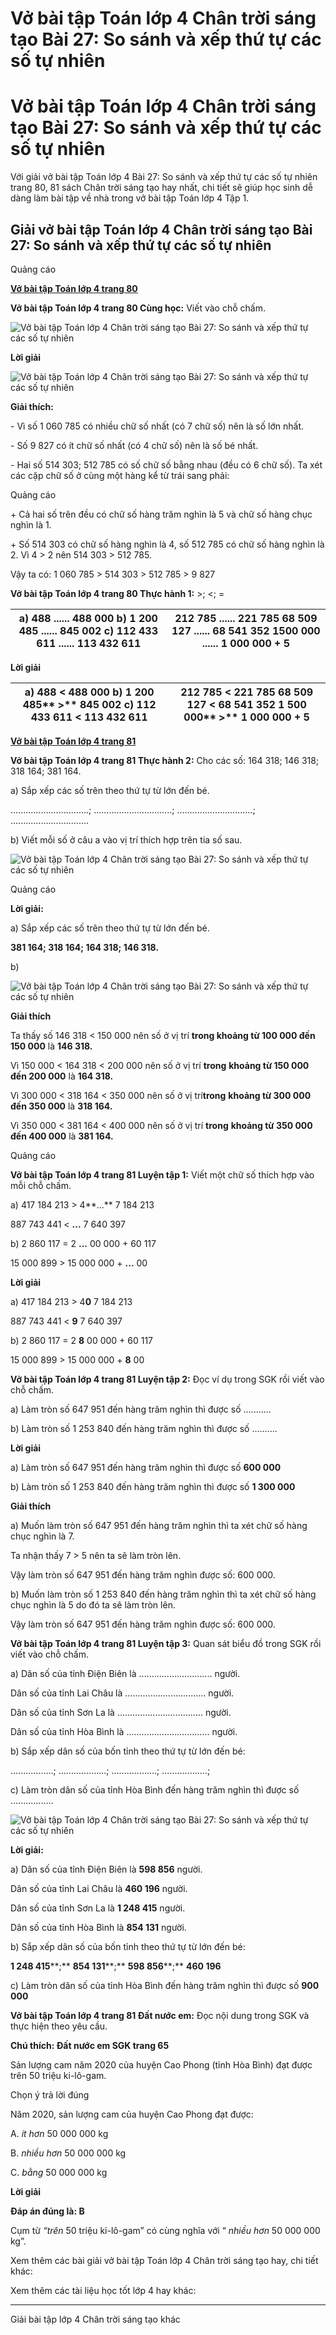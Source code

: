 # Vở bài tập Toán lớp 4 Chân trời sáng tạo Bài 27: So sánh và xếp thứ tự các số tự nhiên

# Vở bài tập Toán lớp 4 Chân trời sáng tạo Bài 27: So sánh và xếp thứ tự các số tự nhiên

Với giải vở bài tập Toán lớp 4 Bài 27: So sánh và xếp thứ tự các số tự nhiên trang 80, 81 sách Chân trời sáng tạo hay nhất, chi tiết sẽ giúp học sinh dễ dàng làm bài tập về nhà trong vở bài tập Toán lớp 4 Tập 1.

## Giải vở bài tập Toán lớp 4 Chân trời sáng tạo Bài 27: So sánh và xếp thứ tự các số tự nhiên

Quảng cáo

[**Vở bài tập Toán lớp 4 trang 80**](https://vietjack.com/vbt-toan-4-ct/vbt-toan-lop-4-trang-80-chan-troi.jsp)

**Vở bài tập Toán lớp 4 trang 80 Cùng học:** Viết vào chỗ chấm.

![Vở bài tập Toán lớp 4 Chân trời sáng tạo Bài 27: So sánh và xếp thứ tự các số tự nhiên](https://vietjack.com/vbt-toan-4-ct/images/bai-27-so-sanh-va-xep-thu-tu-cac-so-tu-nhien.PNG)

**Lời giải**

![Vở bài tập Toán lớp 4 Chân trời sáng tạo Bài 27: So sánh và xếp thứ tự các số tự nhiên](https://vietjack.com/vbt-toan-4-ct/images/bai-27-so-sanh-va-xep-thu-tu-cac-so-tu-nhien-a.PNG)

**Giải thích:**

\- Vì số 1 060 785 có nhiều chữ số nhất (có 7 chữ số) nên là số lớn nhất.

\- Số 9 827 có ít chữ số nhất (có 4 chữ số) nên là số bé nhất.

\- Hai số 514 303; 512 785 có số chữ số bằng nhau (đều có 6 chữ số). Ta xét các cặp chữ số ở cùng một hàng kể từ trái sang phải:

Quảng cáo

\+ Cả hai số trên đều có chữ số hàng trăm nghìn là 5 và chữ số hàng chục nghìn là 1.

\+ Số 514 303 có chữ số hàng nghìn là 4, số 512 785 có chữ số hàng nghìn là 2. Vì 4 > 2 nên 514 303 > 512 785.

Vậy ta có: 1 060 785 > 514 303 > 512 785 > 9 827

**Vở bài tập Toán lớp 4 trang 80 Thực hành 1:** >; <; =

a) 488 ...... 488 000 b) 1 200 485 ...... 845 002 c) 112 433 611 ...... 113 432 611 |  212 785 ...... 221 785 68 509 127 ...... 68 541 352 1500 000 ...... 1 000 000 + 5  
---|---  
  
**Lời giải**

a) 488 **<** 488 000 b) 1 200 485** >** 845 002 c) 112 433 611 **<** 113 432 611 |  212 785 **<** 221 785 68 509 127 **<** 68 541 352 1 500 000** >** 1 000 000 + 5  
---|---  
  
[**Vở bài tập Toán lớp 4 trang 81**](https://vietjack.com/vbt-toan-4-ct/vbt-toan-lop-4-trang-81-chan-troi.jsp)

**Vở bài tập Toán lớp 4 trang 81 Thực hành 2:** Cho các số: 164 318; 146 318; 318 164; 381 164.

a) Sắp xếp các số trên theo thứ tự từ lớn đến bé.

...............................; ...............................; ..............................; ...............................

b) Viết mỗi số ở câu a vào vị trí thích hợp trên tia số sau.

![Vở bài tập Toán lớp 4 Chân trời sáng tạo Bài 27: So sánh và xếp thứ tự các số tự nhiên](https://vietjack.com/vbt-toan-4-ct/images/bai-27-so-sanh-va-xep-thu-tu-cac-so-tu-nhien-1a.PNG)

Quảng cáo

**Lời giải:**

a) Sắp xếp các số trên theo thứ tự từ lớn đến bé.

**381 164; 318 164; 164 318; 146 318.**

b) 

![Vở bài tập Toán lớp 4 Chân trời sáng tạo Bài 27: So sánh và xếp thứ tự các số tự nhiên](https://vietjack.com/vbt-toan-4-ct/images/bai-27-so-sanh-va-xep-thu-tu-cac-so-tu-nhien-b.PNG)

**Giải thích**

Ta thấy số 146 318 < 150 000 nên số ở vị trí **trong khoảng từ 100 000 đến 150 000** là **146 318.**

Vì 150 000 < 164 318 < 200 000 nên số ở vị trí **trong** **khoảng từ 150 000 đến 200 000** là **164 318.**

Vì 300 000 < 318 164 < 350 000 nên số ở vị trí**trong** **khoảng từ 300 000 đến 350 000** là **318 164.**

Vì 350 000 < 381 164 < 400 000 nên số ở vị trí **trong** **khoảng từ 350 000 đến 400 000** là **381 164.**

Quảng cáo

**Vở bài tập Toán lớp 4 trang 81 Luyện tập 1:** Viết một chữ số thích hợp vào mỗi chỗ chấm.

a) 417 184 213 > 4**...** 7 184 213

887 743 441 < **...** 7 640 397

b) 2 860 117 = 2 **...** 00 000 + 60 117

15 000 899 > 15 000 000 + **...** 00

**Lời giải**

a) 417 184 213 > 4**0** 7 184 213

887 743 441 < **9** 7 640 397

b) 2 860 117 = 2 **8** 00 000 + 60 117

15 000 899 > 15 000 000 + **8** 00

**Vở bài tập Toán lớp 4 trang 81 Luyện tập 2:** Đọc ví dụ trong SGK rồi viết vào chỗ chấm.

a) Làm tròn số 647 951 đến hàng trăm nghìn thì được số ...........

b) Làm tròn số 1 253 840 đến hàng trăm nghìn thì được số ..........

**Lời giải**

a) Làm tròn số 647 951 đến hàng trăm nghìn thì được số **600 000**

b) Làm tròn số 1 253 840 đến hàng trăm nghìn thì được số **1 300 000**

**Giải thích**

a) Muốn làm tròn số 647 951 đến hàng trăm nghìn thì ta xét chữ số hàng chục nghìn là 7.

Ta nhận thấy 7 > 5 nên ta sẽ làm tròn lên.

Vậy làm tròn số 647 951 đến hàng trăm nghìn được số: 600 000.

b) Muốn làm tròn số 1 253 840 đến hàng trăm nghìn thì ta xét chữ số hàng chục nghìn là 5 do đó ta sẽ làm tròn lên.

Vậy làm tròn số 647 951 đến hàng trăm nghìn được số: 600 000.

**Vở bài tập Toán lớp 4 trang 81 Luyện tập 3:** Quan sát biểu đồ trong SGK rồi viết vào chỗ chấm.

a) Dân số của tỉnh Điện Biên là ............................. người.

Dân số của tỉnh Lai Châu là ................................ người.

Dân số của tỉnh Sơn La là .................................. người.

Dân số của tỉnh Hòa Bình là ................................. người.

b) Sắp xếp dân số của bốn tỉnh theo thứ tự từ lớn đến bé:

.................; ...................; ..................; ..................; 

c) Làm tròn dân số của tỉnh Hòa Bình đến hàng trăm nghìn thì được số .................

![Vở bài tập Toán lớp 4 Chân trời sáng tạo Bài 27: So sánh và xếp thứ tự các số tự nhiên](https://vietjack.com/vbt-toan-4-ct/images/bai-27-so-sanh-va-xep-thu-tu-cac-so-tu-nhien-2b.PNG)

**Lời giải:**

a) Dân số của tỉnh Điện Biên là **598 856** người.

Dân số của tỉnh Lai Châu là **460 196** người.

Dân số của tỉnh Sơn La là **1 248 415** người.

Dân số của tỉnh Hòa Bình là **854 131** người.

b) Sắp xếp dân số của bốn tỉnh theo thứ tự từ lớn đến bé:

**1 248 415****;** **854 131****;** **598 856****;** **460 196**

c) Làm tròn dân số của tỉnh Hòa Bình đến hàng trăm nghìn thì được số **900 000**

**Vở bài tập Toán lớp 4 trang 81 Đất nước em:** Đọc nội dung trong SGK và thực hiện theo yêu cầu.

**Chú thích: Đất nước em SGK trang 65**

Sản lượng cam năm 2020 của huyện Cao Phong (tỉnh Hòa Bình) đạt được trên 50 triệu ki-lô-gam.

Chọn ý trả lời đúng

Năm 2020, sản lượng cam của huyện Cao Phong đạt được:

A. _ít hơn_ 50 000 000 kg

B. _nhiều hơn_ 50 000 000 kg

C. _bằng_ 50 000 000 kg

**Lời giải**

**Đáp án đúng là: B**

Cụm từ _“trên_ 50 triệu ki-lô-gam” có cùng nghĩa với “ _nhiều hơn_ 50 000 000 kg”.

Xem thêm các bài giải vở bài tập Toán lớp 4 Chân trời sáng tạo hay, chi tiết khác:

Xem thêm các tài liệu học tốt lớp 4 hay khác:

* * *

Giải bài tập lớp 4 Chân trời sáng tạo khác

